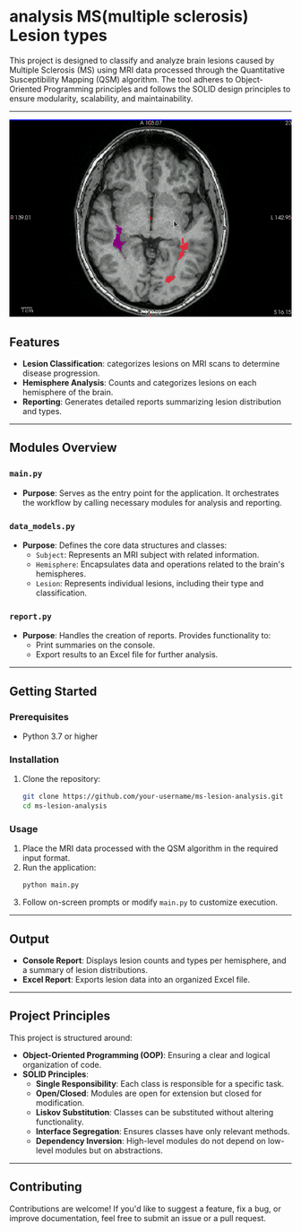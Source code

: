 # analysis MS(multiple sclerosis) Lesion types

This project is designed to classify and analyze brain lesions caused by Multiple Sclerosis (MS) using MRI data processed through the Quantitative Susceptibility Mapping (QSM) algorithm. 
The tool adheres to Object-Oriented Programming principles and follows the SOLID design principles to ensure modularity, scalability, and maintainability.

---
![Brain Lesion Diagram](MS_lesions.png)
## Features
- **Lesion Classification**: categorizes lesions on MRI scans to determine disease progression.
- **Hemisphere Analysis**: Counts and categorizes lesions on each hemisphere of the brain.
- **Reporting**: Generates detailed reports summarizing lesion distribution and types.

---

## Modules Overview

### `main.py`
- **Purpose**: Serves as the entry point for the application. It orchestrates the workflow by calling necessary modules for analysis and reporting.

### `data_models.py`
- **Purpose**: Defines the core data structures and classes:
  - `Subject`: Represents an MRI subject with related information.
  - `Hemisphere`: Encapsulates data and operations related to the brain's hemispheres.
  - `Lesion`: Represents individual lesions, including their type and classification.

### `report.py`
- **Purpose**: Handles the creation of reports. Provides functionality to:
  - Print summaries on the console.
  - Export results to an Excel file for further analysis.

---

## Getting Started

### Prerequisites
- Python 3.7 or higher

### Installation
1. Clone the repository:
   ```bash
   git clone https://github.com/your-username/ms-lesion-analysis.git
   cd ms-lesion-analysis
   ```

### Usage
1. Place the MRI data processed with the QSM algorithm in the required input format.
2. Run the application:
   ```bash
   python main.py
   ```
3. Follow on-screen prompts or modify `main.py` to customize execution.

---

## Output
- **Console Report**: Displays lesion counts and types per hemisphere, and a summary of lesion distributions.
- **Excel Report**: Exports lesion data into an organized Excel file.

---

## Project Principles
This project is structured around:
- **Object-Oriented Programming (OOP)**: Ensuring a clear and logical organization of code.
- **SOLID Principles**:
  - **Single Responsibility**: Each class is responsible for a specific task.
  - **Open/Closed**: Modules are open for extension but closed for modification.
  - **Liskov Substitution**: Classes can be substituted without altering functionality.
  - **Interface Segregation**: Ensures classes have only relevant methods.
  - **Dependency Inversion**: High-level modules do not depend on low-level modules but on abstractions.

---

## Contributing
Contributions are welcome! If you'd like to suggest a feature, fix a bug, or improve documentation, feel free to submit an issue or a pull request.
